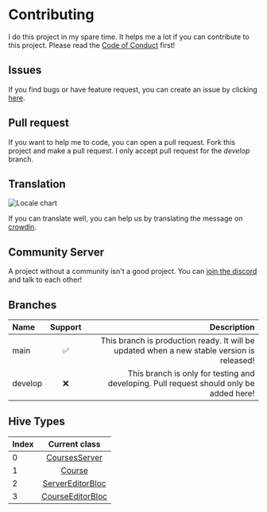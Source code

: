 # Contributing

I do this project in my spare time. It helps me a lot if you can contribute to this project.
Please read the [Code of Conduct](CODE_OF_CONDUCT.md) first!

## Issues

If you find bugs or have feature request, you can create an issue by clicking [here](https://github.com/LinwoodCloud/dev_doctor/issues/new/choose).

## Pull request

If you want to help me to code, you can open a pull request. Fork this project and make a pull request. I only accept pull request for the *develop* branch.

## Translation

![Locale chart](https://badges.awesome-crowdin.com/translation-200008942-4.png)

If you can translate well, you can help us by translating the message on [crowdin](https://linwood.crowdin.com/dev-doctor).

## Community Server

A project without a community isn't a good project. You can [join the discord](https://discord.linwood.dev) and talk to each other!

## Branches

| Name    | Support |                                                                                Description |
| :------ | :-----: | -----------------------------------------------------------------------------------------: |
| main    |    ✅    | This branch is production ready. It will be updated when a new stable version is released! |
| develop |    ❌    |    This branch is only for testing and developing. Pull request should only be added here! |

## Hive Types

| Index |                   Current class                   |
| :---- | :-----------------------------------------------: |
| 0     |      [CoursesServer](app/lib/models/server.dart)      |
| 1     |         [Course](app/lib/models/course.dart)          |
| 2     | [ServerEditorBloc](app/lib/models/editor/server.dart) |
| 3     | [CourseEditorBloc](app/lib/models/editor/course.dart) |
